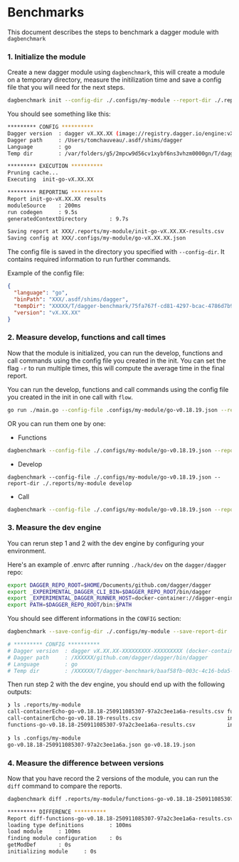 # Benchmarks

This document describes the steps to benchmark a dagger module with `dagbenchmark`

### 1. Initialize the module

Create a new dagger module using `dagbenchmark`, this will create a module on a temporary directory,
measure the initilization time and save a config file that you will need for the next steps.

```bash
dagbenchmark init --config-dir ./.configs/my-module --report-dir ./.reports/my-module
```

You should see something like this:

```bash
********* CONFIG **********
Dagger version  : dagger vX.XX.XX (image://registry.dagger.io/engine:vX.XX.XX) darwin/arm64/v8
Dagger path     : /Users/tomchauveau/.asdf/shims/dagger
Language        : go
Temp dir        : /var/folders/g5/2mpcw9d56cv1xybf6ns3vhzm0000gn/T/dagger-benchmark/75fa767f-cd81-4297-bcac-4786d7b9d02f

********* EXECUTION **********
Pruning cache...
Executing  init-go-vX.XX.XX

********* REPORTING **********
Report init-go-vX.XX.XX results
moduleSource    : 200ms
run codegen     : 9.5s
generatedContextDirectory       : 9.7s

Saving report at XXX/.reports/my-module/init-go-vX.XX.XX-results.csv
Saving config at XXX/.configs/my-module/go-vX.XX.XX.json
```

The config file is saved in the directory you specified with `--config-dir`. It contains required information to run further commands.

Example of the config file:

```json
{
  "language": "go",
  "binPath": "XXX/.asdf/shims/dagger",
  "tempDir": "XXXXX/T/dagger-benchmark/75fa767f-cd81-4297-bcac-4786d7b9d02f",
  "version": "vX.XX.XX"
}
```

### 2. Measure develop, functions and call times

Now that the module is initialized, you can run the develop, functions and call commands using the config file you created in the init.
You can set the flag `-r` to run multiple times, this will compute the average time in the final report.


You can run the develop, functions and call commands using the config file you created in the init in one call with `flow`.

```bash
go run ./main.go --config-file .configs/my-module/go-v0.18.19.json --report-dir ./.reports/my-module flow 'container-echo --string-arg="foo"'
```

OR you can run them one by one:

- Functions

```bash
dagbenchmark --config-file ./.configs/my-module/go-v0.18.19.json --report-dir ./.reports/my-module functions
```

- Develop

```
dagbenchmark --config-file ./.configs/my-module/go-v0.18.19.json --report-dir ./.reports/my-module develop 
```

- Call

```bash
dagbenchmark --config-file ./.configs/my-module/go-v0.18.19.json --report-dir ./.reports/my-module call 'container-echo --string-arg="foo"'
```

### 3. Measure the dev engine

You can rerun step 1 and 2 with the dev engine by configuring your environment.

Here's an example of .envrc after running `./hack/dev` on the `dagger/dagger` repo:

```bash
export DAGGER_REPO_ROOT=$HOME/Documents/github.com/dagger/dagger
export _EXPERIMENTAL_DAGGER_CLI_BIN=$DAGGER_REPO_ROOT/bin/dagger
export _EXPERIMENTAL_DAGGER_RUNNER_HOST=docker-container://dagger-engine.dev
export PATH=$DAGGER_REPO_ROOT/bin:$PATH
```

You should see different informations in the `CONFIG` section:

```bash
dagbenchmark --save-config-dir ./.configs/my-module --save-report-dir ./.reports/my-module init 

# ********* CONFIG **********
# Dagger version  : dagger vX.XX.XX-XXXXXXXXX-XXXXXXXXX (docker-container://dagger-engine.dev) darwin/arm64/v8
# Dagger path     : /XXXXXX/github.com/dagger/dagger/bin/dagger
# Language        : go
# Temp dir        : /XXXXXX/T/dagger-benchmark/baaf58fb-003c-4c16-bda5-e63236328500
```

Then run step 2 with the dev engine, you should end up with the following outputs:

```bash
❯ ls .reports/my-module 
call-containerEcho-go-v0.18.18-250911085307-97a2c3ee1a6a-results.csv functions-go-v0.18.19-results.csv
call-containerEcho-go-v0.18.19-results.csv                           init-go-v0.18.18-250911085307-97a2c3ee1a6a-results.csv
functions-go-v0.18.18-250911085307-97a2c3ee1a6a-results.csv          init-go-v0.18.19-results.csv
 
❯ ls .configs/my-module 
go-v0.18.18-250911085307-97a2c3ee1a6a.json go-v0.18.19.json
```

### 4. Measure the difference between versions

Now that you have record the 2 versions of the module, you can run the `diff` command to compare the reports.

```bash
dagbenchmark diff .reports/my-module/functions-go-v0.18.18-250911085307-97a2c3ee1a6a-results.csv .reports/my-module/functions-go-v0.18.19-results.csv 

********* DIFFERENCE **********
Report diff-functions-go-v0.18.18-250911085307-97a2c3ee1a6a-results.csv-on-functions-go-v0.18.19-results.csv results
loading type definitions        : 100ms
load module     : 100ms
finding module configuration    : 0s
getModDef       : 0s
initializing module     : 0s
```